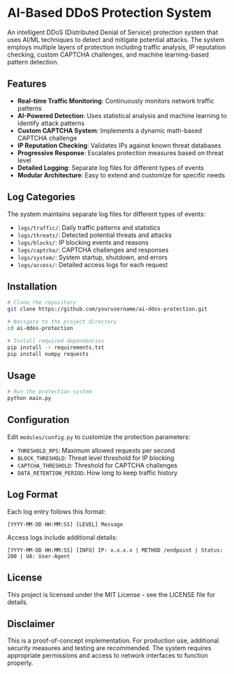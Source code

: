 # AI-Based DDoS Protection System

An intelligent DDoS (Distributed Denial of Service) protection system that uses AI/ML techniques to detect and mitigate potential attacks. The system employs multiple layers of protection including traffic analysis, IP reputation checking, custom CAPTCHA challenges, and machine learning-based pattern detection.

## Features

- **Real-time Traffic Monitoring**: Continuously monitors network traffic patterns
- **AI-Powered Detection**: Uses statistical analysis and machine learning to identify attack patterns
- **Custom CAPTCHA System**: Implements a dynamic math-based CAPTCHA challenge
- **IP Reputation Checking**: Validates IPs against known threat databases
- **Progressive Response**: Escalates protection measures based on threat level
- **Detailed Logging**: Separate log files for different types of events
- **Modular Architecture**: Easy to extend and customize for specific needs

## Log Categories

The system maintains separate log files for different types of events:

- `logs/traffic/`: Daily traffic patterns and statistics
- `logs/threats/`: Detected potential threats and attacks
- `logs/blocks/`: IP blocking events and reasons
- `logs/captcha/`: CAPTCHA challenges and responses
- `logs/system/`: System startup, shutdown, and errors
- `logs/access/`: Detailed access logs for each request

## Installation

```bash
# Clone the repository
git clone https://github.com/yourusername/ai-ddos-protection.git

# Navigate to the project directory
cd ai-ddos-protection

# Install required dependencies
pip install -r requirements.txt
pip install numpy requests
```

## Usage

```python
# Run the protection system
python main.py
```

## Configuration

Edit `modules/config.py` to customize the protection parameters:

- `THRESHOLD_RPS`: Maximum allowed requests per second
- `BLOCK_THRESHOLD`: Threat level threshold for IP blocking
- `CAPTCHA_THRESHOLD`: Threshold for CAPTCHA challenges
- `DATA_RETENTION_PERIOD`: How long to keep traffic history

## Log Format

Each log entry follows this format:
```
[YYYY-MM-DD HH:MM:SS] [LEVEL] Message
```

Access logs include additional details:
```
[YYYY-MM-DD HH:MM:SS] [INFO] IP: x.x.x.x | METHOD /endpoint | Status: 200 | UA: User-Agent
```

## License

This project is licensed under the MIT License - see the LICENSE file for details.

## Disclaimer

This is a proof-of-concept implementation. For production use, additional security measures and testing are recommended. The system requires appropriate permissions and access to network interfaces to function properly.
